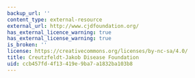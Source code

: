 ```yaml
---
backup_url: ''
content_type: external-resource
external_url: http://www.cjdfoundation.org/
has_external_licence_warning: true
has_external_license_warning: true
is_broken: ''
license: https://creativecommons.org/licenses/by-nc-sa/4.0/
title: Creutzfeldt-Jakob Disease Foundation
uid: ccb457fd-4f13-419e-9ba7-a1832ba103b8
---
```

